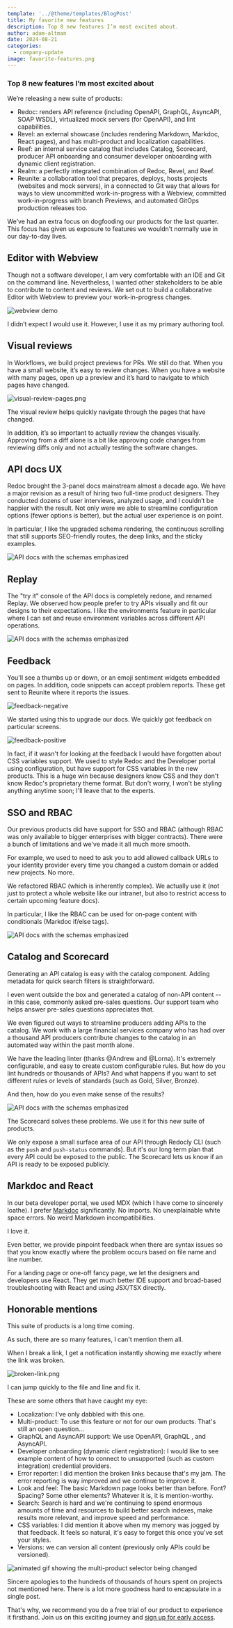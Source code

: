 ```yaml
---
template: '../@theme/templates/BlogPost'
title: My favorite new features
description: Top 8 new features I’m most excited about.
author: adam-altman
date: 2024-08-21
categories:
  - company-update
image: favorite-features.png
---
```

### Top 8 new features I’m most excited about

We’re releasing a new suite of products:

* Redoc: renders API reference (including OpenAPI, GraphQL, AsyncAPI, SOAP WSDL), virtualized mock servers (for OpenAPI), and lint capabilities.
* Revel: an external showcase (includes rendering Markdown, Markdoc, React pages), and has multi-product and localization capabilities.
* Reef: an internal service catalog that includes Catalog, Scorecard, producer API onboarding and consumer developer onboarding with dynamic client registration.
* Realm: a perfectly integrated combination of Redoc, Revel, and Reef.
* Reunite: a collaboration tool that prepares, deploys, hosts projects (websites and mock servers), in a connected to Git way that allows for ways to view uncommitted work-in-progress with a Webview, committed work-in-progress with branch Previews, and automated GitOps production releases too.

We’ve had an extra focus on dogfooding our products for the last quarter. This focus has given us exposure to features we wouldn’t normally use in our day-to-day lives.

## Editor with Webview

Though not a software developer, I am very comfortable with an IDE and Git on the command line.
Nevertheless, I wanted other stakeholders to be able to contribute to content and reviews.
We set out to build a collaborative Editor with Webview to preview your work-in-progress changes.

![webview demo](./images/webview-demo-highlight.png)

I didn’t expect I would use it.
However, I use it as my primary authoring tool.

## Visual reviews

In Workflows, we build project previews for PRs. We still do that.
When you have a small website, it’s easy to review changes.
When you have a website with many pages,  open up a preview and it’s hard to navigate to which pages have changed.

![visual-review-pages.png](./images/visual-review-pages.png)

The visual review helps quickly navigate through the pages that have changed.

In addition, it’s so important to actually review the changes visually.
Approving from a diff alone is a bit like approving code changes from reviewing diffs only and not actually testing the software changes.

## API docs UX

Redoc brought the 3-panel docs mainstream almost a decade ago.
We have a major revision as a result of hiring two full-time product designers.
They conducted dozens of user interviews, analyzed usage, and I couldn’t be happier with the result.
Not only were we able to streamline configuration options (fewer options is better), but the actual user experience is on point.

In particular, I like the upgraded schema rendering, the continuous scrolling that still supports SEO-friendly routes, the deep links, and the sticky examples.

![API docs with the schemas emphasized](./images/favorite-features-api-docs.png)

## Replay

The "try it" console of the API docs is completely redone, and renamed Replay.
We observed how people prefer to try APIs visually and fit our designs to their expectations.
I like the environments feature in particular where I can set and reuse environment variables across different API operations.

![API docs with the schemas emphasized](./images/favorite-features-replay.png)


## Feedback

You'll see a thumbs up or down, or an emoji sentiment widgets embedded on pages.
In addition, code snippets can accept problem reports.
These get sent to Reunite where it reports the issues.

![feedback-negative](./images/feedback-negative.png)

We started using this to upgrade our docs.
We quickly got feedback on particular screens.

![feedback-positive](./images/feedback-positive.png)

In fact, if it wasn't for looking at the feedback I would have forgotten about CSS variables support.
We used to style Redoc and the Developer portal using configuration, but have support for CSS variables in the new products.
This is a huge win because designers know CSS and they don't know Redoc's proprietary theme format.
But don't worry, I won't be styling anything anytime soon; I'll leave that to the experts.

## SSO and RBAC

Our previous products did have support for SSO and RBAC (although RBAC was only available to bigger enterprises with bigger contracts).
There were a bunch of limitations and we've made it all much more smooth.

For example, we used to need to ask you to add allowed callback URLs to your identity provider every time you changed a custom domain or added new projects.
No more.

We refactored RBAC (which is inherently complex).
We actually use it (not just to protect a whole website like our intranet, but also to restrict access to certain upcoming feature docs).

In particular, I like the RBAC can be used for on-page content with conditionals (Markdoc if/else tags).

![API docs with the schemas emphasized](./images/favorite-features-sso-rbac.png)


## Catalog and Scorecard

Generating an API catalog is easy with the catalog component.
Adding metadata for quick search filters is straightforward.

I even went outside the box and generated a catalog of non-API content -- in this case, commonly asked pre-sales questions.
Our support team who helps answer pre-sales questions appreciates that.

We even figured out ways to streamline producers adding APIs to the catalog.
We work with a large financial services company who has had over a thousand API producers contribute changes to the catalog in an automated way within the past month alone.

We have the leading linter (thanks @Andrew and @Lorna).
It's extremely configurable, and easy to create custom configurable rules.
But how do you lint hundreds or thousands of APIs?
And what happens if you want to set different rules or levels of standards (such as Gold, Silver, Bronze).

And then, how do you even make sense of the results?

![API docs with the schemas emphasized](./images/favorite-features-catalog.png)

The Scorecard solves these problems.
We use it for this new suite of products.

We only expose a small surface area of our API through Redocly CLI (such as the `push` and `push-status` commands).
But it's our long term plan that every API could be exposed to the public.
The Scorecard lets us know if an API is ready to be exposed publicly.

## Markdoc and React

In our beta developer portal, we used MDX (which I have come to sincerely loathe).
I prefer [Markdoc](https://markdoc.dev/) significantly.
No imports.
No unexplainable white space errors.
No weird Markdown incompatibilities.

I love it.

Even better, we provide pinpoint feedback when there are syntax issues so that you know exactly where the problem occurs based on file name and line number.

For a landing page or one-off fancy page, we let the designers and developers use React.
They get much better IDE support and broad-based troubleshooting with React and using JSX/TSX directly.

## Honorable mentions

This suite of products is a long time coming.

As such, there are so many features, I can't mention them all.

When I break a link, I get a notification instantly showing me exactly where the link was broken.

![broken-link.png](./images/broken-link.png)

I can jump quickly to the file and line and fix it.

These are some others that have caught my eye:

* Localization: I've only dabbled with this one.
* Multi-product: To use this feature or not for our own products. That's still an open question...
* GraphQL and AsyncAPI support: We use OpenAPI, GraphQL , and AsyncAPI.
* Developer onboarding (dynamic client registration): I would like to see example content of how to connect to unsupported (such as custom integration) credential providers.
* Error reporter: I did mention the broken links because that's my jam. The error reporting is way improved and we continue to improve it.
* Look and feel: The basic Markdown page looks better than before. Font? Spacing? Some other elements? Whatever it is, it is mention-worthy.
* Search: Search is hard and we're continuing to spend enormous amounts of time and resources to build better search indexes, make results more relevant, and improve speed and performance.
* CSS variables: I did mention it above when my memory was jogged by that feedback. It feels so natural, it's easy to forget this once you've set your styles.
* Versions: we can version all content (previously only APIs could be versioned).

![animated gif showing the multi-product selector being changed](./images/multi-product-apples.gif)

Sincere apologies to the hundreds of thousands of hours spent on projects not mentioned here.
There is a lot more goodness hard to encapsulate in a single post.

That's why, we recommend you do a free trial of our product to experience it firsthand.
Join us on this exciting journey and [sign up for early access](https://auth.cloud.redocly.com/registration).

